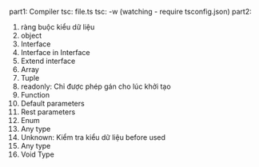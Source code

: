 part1: Compiler
tsc: file.ts
tsc: -w (watching - require tsconfig.json)
part2:

1. ràng buộc kiểu dữ liệu
2. object
3. Interface
4. Interface in Interface
5. Extend interface
6. Array
7. Tuple
8. readonly: Chỉ được phép gán cho lúc khởi tạo
9. Function
10. Default parameters
11. Rest parameters
12. Enum
13. Any type
14. Unknown: Kiểm tra kiểu dữ liệu before used
15. Any type
16. Void Type
